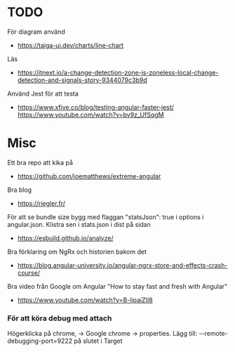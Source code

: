 # TODO

För diagram använd
- https://taiga-ui.dev/charts/line-chart

Läs
- https://itnext.io/a-change-detection-zone-js-zoneless-local-change-detection-and-signals-story-9344079c3b9d

Använd Jest för att testa
- https://www.xfive.co/blog/testing-angular-faster-jest/
https://www.youtube.com/watch?v=bv9z_UfSqgM

# Misc
Ett bra repo att kika på
- https://github.com/joematthews/extreme-angular

Bra blog
- https://riegler.fr/

För att se bundle size bygg med flaggan "statsJson": true i options i angular.json. Klistra sen i stats.json i dist på sidan
- https://esbuild.github.io/analyze/

Bra förklaring om NgRx och historien bakom det
- https://blog.angular-university.io/angular-ngrx-store-and-effects-crash-course/

Bra video från Google om Angular "How to stay fast and fresh with Angular"
- https://www.youtube.com/watch?v=B-lipaiZII8

### För att köra debug med attach
Högerklicka på chrome, -> Google chrome -> properties.
Lägg till: --remote-debugging-port=9222 på slutet i Target
